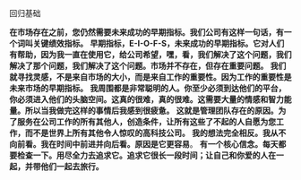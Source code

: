 回归基础




**在市场存在之前，您仍然需要未来成功的早期指标。我们公司有这样一句话，有一个词叫关键绩效指标。**
**早期指标，E-I-O-F-S，未来成功的早期指标。它对人们有帮助，因为我一直在使用它，给公司希望，嘿，看，我们解决了这个问题，我们解决了那个问题，我们解决了这个问题。市场并不存在，但存在重要问题。**
**我们就寻找灵感，不是来自市场的大小，而是来自工作的重要性。因为工作的重要性是未来市场的早期指标。**
**我周围都是非常聪明的人。你至少必须到达他们的平台，你必须进入他们的头脑空间。这真的很难，真的很难。这需要大量的情感和智力能量。所以当我做完这样的事情后我感到很疲惫。**
**这就是管理团队存在的原因。为了服务在公司工作的所有其他人，创造条件，让所有这些了不起的人自愿为您工作，而不是世界上所有其他令人惊叹的高科技公司。**
**我的想法完全相反。我从不向前看。我在时间中前进并向后看。原因是它更容易**。
**有一个核心信念。每天都要检查一下。用尽全力去追求它。追求它很长一段时间；让自己和你爱的人在一起，并带他们一起去旅行。**